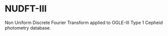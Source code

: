 # NUDFT-III

Non Uniform Discrete Fourier Transform applied to OGLE-III Type 1 Cepheid photometry database.

